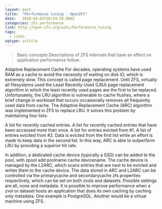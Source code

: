 ```yaml
---
layout: post 
title:  "Performance tuning - OpenZFS" 
date:   2018-04-03T20:29:39.090Z 
categories: zfs performance
link: http://open-zfs.org/wiki/Performance_tuning 
tags:
  - links
ogtype: article 
---
```


> Basic concepts
Descriptions of ZFS internals that have an effect on application performance follow.

Adaptive Replacement Cache
For decades, operating systems have used RAM as a cache to avoid the necessity of waiting on disk IO, which is extremely slow. This concept is called page replacement. Until ZFS, virtually all filesystems used the Least Recently Used (LRU) page replacement algorithm in which the least recently used pages are the first to be replaced. Unfortunately, the LRU algorithm is vulnerable to cache flushes, where a brief change in workload that occurs occasionally removes all frequently used data from cache. The Adaptive Replacement Cache (ARC) algorithm was implemented in ZFS to replace LRU. It solves this problem by maintaining four lists:

A list for recently cached entries.
A list for recently cached entries that have been accessed more than once.
A list for entries evicted from #1.
A list of entries evicited from #2.
Data is evicted from the first list while an effort is made to keep data in the second list. In this way, ARC is able to outperform LRU by providing a superior hit rate.

In addition, a dedicated cache device (typically a SSD) can be added to the pool, with zpool add poolname cache devicename. The cache device is managed by the L2ARC, which scans entries that are next to be evicted and writes them to the cache device. The data stored in ARC and L2ARC can be controlled via the primarycache and secondarycache zfs properties respectively, which can be set on both zvols and datasets. Possible settings are all, none and metadata. It is possible to improve performance when a zvol or dataset hosts an application that does its own caching by caching only metadata. One example is PostgreSQL. Another would be a virtual machine using ZFS.